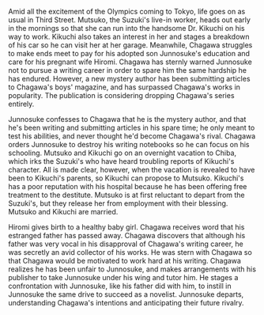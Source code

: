 <!-- Always 3 (2012) -->

Amid all the excitement of the Olympics coming to Tokyo, life goes on as usual in Third Street. Mutsuko, the Suzuki's live-in worker, heads out early in the mornings so that she can run into the handsome Dr. Kikuchi on his way to work. Kikuchi also takes an interest in her and stages a breakdown of his car so he can visit her at her garage. Meanwhile, Chagawa struggles to make ends meet to pay for his adopted son Junnosuke's education and care for his pregnant wife Hiromi. Chagawa has sternly warned Junnosuke not to pursue a writing career in order to spare him the same hardship he has endured. However, a new mystery author has been submitting articles to Chagawa's boys' magazine, and has surpassed Chagawa's works in popularity. The publication is considering dropping Chagawa's series entirely.

Junnosuke confesses to Chagawa that he is the mystery author, and that he's been writing and submitting articles in his spare time; he only meant to test his abilities, and never thought he'd become Chagawa's rival. Chagawa orders Junnosuke to destroy his writing notebooks so he can focus on his schooling. Mutsuko and Kikuchi go on an overnight vacation to Chiba, which irks the Suzuki's who have heard troubling reports of Kikuchi's character. All is made clear, however, when the vacation is revealed to have been to Kikuchi's parents, so Kikuchi can propose to Mutsuko. Kikuchi's has a poor reputation with his hospital because he has been offering free treatment to the destitute. Mutsuko is at first reluctant to depart from the Suzuki's, but they release her from employment with their blessing. Mutsuko and Kikuchi are married.

Hiromi gives birth to a healthy baby girl. Chagawa receives word that his estranged father has passed away. Chagawa discovers that although his father was very vocal in his disapproval of Chagawa's writing career, he was secretly an avid collector of his works. He was stern with Chagawa so that Chagawa would be motivated to work hard at his writing. Chagawa realizes he has been unfair to Junnosuke, and makes arrangements with his publisher to take Junnosuke under his wing and tutor him. He stages a confrontation with Junnosuke, like his father did with him, to instill in Junnosuke the same drive to succeed as a novelist. Junnosuke departs, understanding Chagawa's intentions and anticipating their future rivalry.
